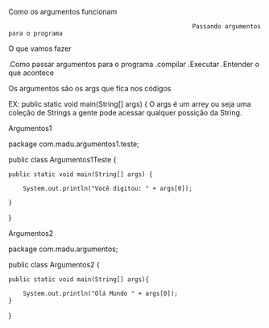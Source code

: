Como os argumentos funcionam

                                                       Passando argumentos para o programa
O que vamos fazer

.Como passar argumentos para o programa
.compilar
.Executar
.Entender o que acontece

Os argumentos são os args que fica nos códigos

EX: public static void main(String[] args) {
O args é um arrey ou seja uma coleção de Strings a gente pode acessar qualquer possição da String.

Argumentos1

package com.madu.argumentos1.teste;

public class Argumentos1Teste {

	public static void main(String[] args) {
	
		System.out.println("Você digitou: " + args[0]);
		
	}

}


Argumentos2

package com.madu.argumentos;

public class Argumentos2 {

	public static void main(String[] args){
		
		System.out.println("Olá Mundo " + args[0]);
	}
	
}
